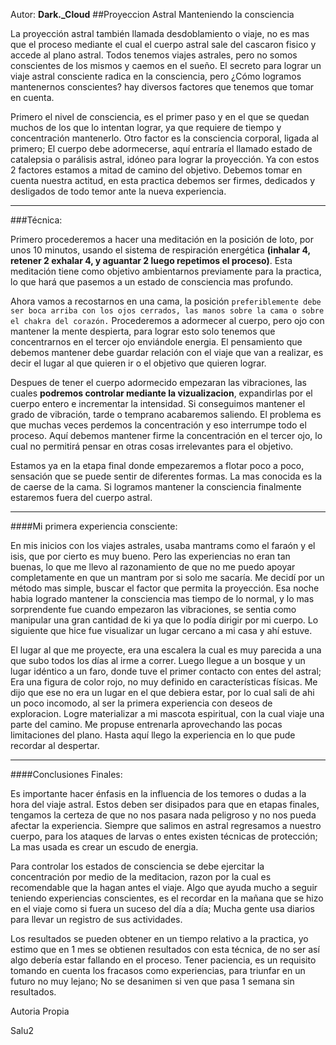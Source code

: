 Autor: **Dark._Cloud**
##Proyeccion Astral Manteniendo la consciencia

La proyección astral también llamada desdoblamiento o viaje, no es mas que el proceso mediante el cual el cuerpo astral sale del cascaron fisico y accede al plano astral. Todos tenemos viajes astrales, pero no somos conscientes de los mismos y caemos en el sueño. El secreto para lograr un viaje astral consciente radica en la consciencia, pero ¿Cómo logramos mantenernos conscientes? hay diversos factores que tenemos que tomar en cuenta.

Primero el nivel de consciencia, es el primer paso y en el que se quedan muchos de los que lo intentan lograr, ya que requiere de tiempo y concentración mantenerlo. Otro factor es la consciencia corporal, ligada al primero; El cuerpo debe adormecerse, aquí entraría el llamado estado de catalepsia o parálisis astral, idóneo para lograr la proyección. Ya con estos 2 factores estamos a mitad de camino del objetivo. Debemos tomar en cuenta nuestra actitud, en esta practica debemos ser firmes, dedicados y desligados de todo temor ante la nueva experiencia.
<hr/>

###Técnica:

Primero procederemos a hacer una meditación en la posición de loto, por unos 10 minutos, usando el sistema de respiración energética **(inhalar 4, retener 2  exhalar 4, y aguantar 2 luego repetimos el proceso)**. Esta meditación tiene como objetivo ambientarnos previamente para la practica, lo que hará que pasemos a un estado de consciencia mas profundo.

Ahora vamos a recostarnos en una cama, la posición `preferiblemente debe ser boca arriba con los ojos cerrados, las manos sobre la cama o sobre el chakra del corazón.` Procederemos a adormecer al cuerpo, pero ojo con mantener la mente despierta, para lograr esto solo tenemos que concentrarnos en el tercer ojo enviándole energia. El pensamiento que debemos mantener debe guardar relación con el viaje que van a realizar, es decir el lugar al que quieren ir o el objetivo que quieren lograr.

Despues de tener el cuerpo adormecido empezaran las vibraciones, las cuales **podremos controlar mediante la vizualizacion**, expandirlas por el cuerpo entero e incrementar la intensidad. Si conseguimos mantener el grado de vibración, tarde o temprano acabaremos saliendo. El problema es que muchas veces perdemos la concentración y eso interrumpe todo el proceso. Aquí debemos mantener firme la concentración en el tercer ojo, lo cual no permitirá pensar en otras cosas irrelevantes para el objetivo.

Estamos ya en la etapa final donde empezaremos a flotar poco a poco, sensación que se puede sentir de diferentes formas. La mas conocida es la de caerse de la cama. Si logramos mantener la consciencia finalmente estaremos fuera del cuerpo astral.
<hr/>
####Mi primera experiencia consciente:

En mis inicios con los viajes astrales, usaba mantrams como el faraón y el isis, que por cierto es muy bueno. Pero las experiencias no eran tan buenas, lo que me llevo al razonamiento de que no me puedo apoyar completamente en que un mantram por si solo me sacaría. Me decidí por un método mas simple, buscar el factor que permita la proyección. Esa noche habia logrado mantener la consciencia mas tiempo de lo normal, y lo mas sorprendente fue cuando empezaron las vibraciones, se sentia como manipular una gran cantidad de ki ya que lo podía dirigir por mi cuerpo. Lo siguiente que hice fue visualizar un lugar cercano a mi casa y ahí estuve.

El lugar al que me proyecte, era una escalera la cual es muy parecida a una que subo todos los días al irme a correr. Luego llegue a un bosque y un lugar idéntico a un faro, donde tuve el primer contacto con entes del astral; Era una figura de color rojo, no muy definido en características físicas. Me dijo que ese no era un lugar en el que debiera estar, por lo cual sali de ahi un poco incomodo, al ser la primera experiencia con deseos de exploracion. Logre materializar a mi mascota espiritual, con la cual viaje una parte del camino. Me propuse entrenarla aprovechando las pocas limitaciones del plano. Hasta aquí llego la experiencia en lo que pude recordar al despertar.
<hr/>
####Conclusiones Finales:

Es importante hacer énfasis en la influencia de los temores o dudas a la hora del viaje astral. Estos deben ser disipados para que en etapas finales, tengamos la certeza de que no nos pasara nada peligroso y no nos pueda afectar la experiencia. Siempre que salimos en astral regresamos a nuestro cuerpo, para los ataques de larvas o entes existen técnicas de protección; La mas usada es crear un escudo de energia.

Para controlar los estados de consciencia se debe ejercitar la concentración por medio de la meditacion, razon por la cual es recomendable que la hagan antes el viaje. Algo que ayuda mucho a seguir teniendo experiencias conscientes, es el recordar en la mañana que se hizo en el viaje como si fuera un suceso del día a día; Mucha gente usa diarios para llevar un registro de sus actividades.

Los resultados se pueden obtener en un tiempo relativo a la practica, yo estimo que en 1 mes se obtienen resultados con esta técnica, de no ser así algo debería estar fallando en el proceso. Tener paciencia, es un requisito tomando en cuenta los fracasos como experiencias, para triunfar en un futuro no muy lejano; No se desanimen si ven que pasa 1 semana sin resultados.

Autoria Propia

Salu2
